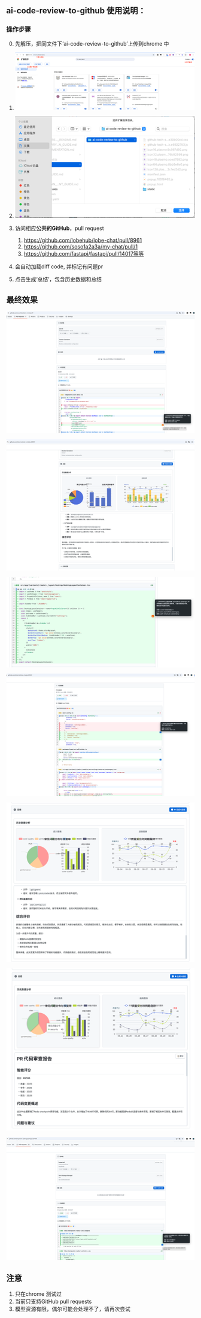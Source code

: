 ## ai-code-review-to-github 使用说明：

### 操作步骤 

0. 先解压，把同文件下‘ai-code-review-to-github’上传到chrome 中

1. ![1](img/1.png)
2. ![2](img/2.png)
3. 访问相应**公共的GitHub**，pull request
   1. https://github.com/lobehub/lobe-chat/pull/8961
   2. https://github.com/soso1a2a3a/my-chat/pull/1
   3. https://github.com/fastapi/fastapi/pull/14017等等
4. 会自动加载diff code, 并标记有问题pr
5. 点击生成‘总结’，包含历史数据和总结

## 最终效果

![9](img/9.png)

![8](img/8.png)

![7](img/7.png)

![6.](img/6..png)

![5](img/5.png)

![4](img/4.png)

![3](img/3.png)

## 注意

1. 只在chrome 测试过
2. 当前只支持GitHub pull requests
3. 模型资源有限，偶尔可能会处理不了，请再次尝试
